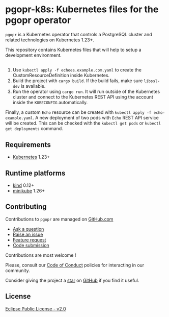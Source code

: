 # pgopr-k8s: Kubernetes files for the pgopr operator

`pgopr` is a Kubernetes operator that controls a PostgreSQL cluster and related technologies on Kubernetes 1.23+.

This repository contains Kubernetes files that will help to setup a development environment.

## 

1. Use `kubectl apply -f echoes.example.com.yaml` to create the CustomResourceDefinition inside Kubernetes.
1. Build the project with `cargo build`. If the build fails, make sure `libssl-dev` is available.
1. Run the operator using `cargo run`. It will run outside of the Kubernetes cluster and connect to the Kubernetes REST API using the account inside the `KUBECONFIG` automatically.

Finally, a custom `Echo` resource can be created with `kubectl apply -f echo-example.yaml`. A new deployment of two pods with `Echo` REST API service will be created. This can be checked with the `kubectl get pods` or `kubectl get deployments` command.






## Requirements

* [Kubernetes](https://kubernetes.io/) 1.23+

## Runtime platforms

* [kind](https://kind.sigs.k8s.io/) 0.12+
* [minikube](https://minikube.sigs.k8s.io/docs/) 1.26+

## Contributing

Contributions to `pgopr` are managed on [GitHub.com](https://github.com/pgopr/pgopr-k8s/)

* [Ask a question](https://github.com/pgopr/pgopr-k8s/discussions)
* [Raise an issue](https://github.com/pgopr/pgopr-k8s/issues)
* [Feature request](https://github.com/pgopr/pgopr-k8s/issues)
* [Code submission](https://github.com/pgopr/pgopr-k8s/pulls)

Contributions are most welcome !

Please, consult our [Code of Conduct](./CODE_OF_CONDUCT.md) policies for interacting in our
community.

Consider giving the project a [star](https://github.com/pgopr/pgopr-k8s/stargazers) on
[GitHub](https://github.com/pgopr/pgopr-k8s/) if you find it useful.

## License

[Eclipse Public License - v2.0](https://www.eclipse.org/legal/epl-2.0/)

